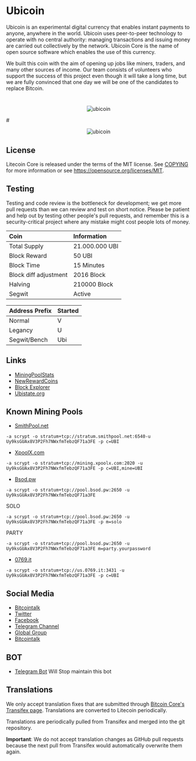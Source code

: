 # Ubicoin
Ubicoin is an experimental digital currency that enables instant payments to anyone, anywhere in the world.
Ubicoin uses peer-to-peer technology to operate with no central authority: managing transactions and issuing money are carried out collectively by the network. Ubicoin Core is the name of open source software which enables the use of this currency.

We built this coin with the aim of opening up jobs like miners, traders, and many other sources of income. Our team consists of volunteers who support the success of this project even though it will take a long time, but we are fully convinced that one day we will be one of the candidates to replace Bitcoin.

#
<p align="center">
  <img src="ubicoin.gif" alt="ubicoin">
</p>
#
<p align="center">
  <img src="images/preview.PNG" alt="ubicoin">
</p>

License
-------

Litecoin Core is released under the terms of the MIT license. See [COPYING](COPYING) for more
information or see https://opensource.org/licenses/MIT.

Testing
-------

Testing and code review is the bottleneck for development; we get more pull
requests than we can review and test on short notice. Please be patient and help out by testing
other people's pull requests, and remember this is a security-critical project where any mistake might cost people
lots of money.

Coin | Information
:--|:--
Total Supply | 21.000.000 UBI
Block Reward | 50 UBI
Block Time | 15 Minutes
Block diff adjustment | 2016 Block
Halving | 210000 Block
Segwit | Active

Address Prefix | Started
:--|:--
Normal | V
Legancy | U
Segwit/Bench | Ubi

## Links

* [MiningPoolStats](https://miningpoolstats.stream/ubicoin)
* [NewRewardCoins](https://newrewardcoins.com/coin/ubi/)
* [Block Explorer](https://ubistate.info)
* [Ubistate.org](http://ubistate.org)

## Known Mining Pools

* [SmithPool.net](https://smithpool.net/)
```
-a scrypt -o stratum+tcp://stratum.smithpool.net:6540-u Uy9ksGUAx8V3P2Fh7NWxfmTebzQF71a3FE -p c=UBI
```
* [XpoolX.com](https://xpoolx.com/)
```
-a scrypt -o stratum+tcp://mining.xpoolx.com:2020 -u Uy9ksGUAx8V3P2Fh7NWxfmTebzQF71a3FE -p c=UBI,mine=UBI
```
* [Bsod.pw](https://bsod.pw/en/pool/dashboard/UBI/)
```
-a scrypt -o stratum+tcp://pool.bsod.pw:2650 -u Uy9ksGUAx8V3P2Fh7NWxfmTebzQF71a3FE
```
SOLO
```
-a scrypt -o stratum+tcp://pool.bsod.pw:2650 -u Uy9ksGUAx8V3P2Fh7NWxfmTebzQF71a3FE -p m=solo
```
PARTY
```
-a scrypt -o stratum+tcp://pool.bsod.pw:2650 -u Uy9ksGUAx8V3P2Fh7NWxfmTebzQF71a3FE m=party.yourpassword
```
* [0769.it](https://www.0769.it/)
```
-a scrypt -o stratum+tcp://us.0769.it:3431 -u Uy9ksGUAx8V3P2Fh7NWxfmTebzQF71a3FE -p c=UBI
```

## Social Media

* [Bitcointalk](https://bitcointalk.org/index.php?topic=5247767.0)
* [Twitter](https://twitter.com/UbicoinOfficial)
* [Facebook](https://www.facebook.com/UbicoinOfficials/)
* [Telegram Channel](https://t.me/ubitchan)
* [Global Group](https://t.me/ubistate)
* [Bitcointalk](https://bitcointalk.org/index.php?topic=5247767.0)

## BOT

* [Telegram Bot](https://t.me/ubicoin_bot) Will Stop maintain this bot

Translations
------------

We only accept translation fixes that are submitted through [Bitcoin Core's Transifex page](https://www.transifex.com/projects/p/bitcoin/).
Translations are converted to Litecoin periodically.

Translations are periodically pulled from Transifex and merged into the git repository.

**Important**: We do not accept translation changes as GitHub pull requests because the next
pull from Transifex would automatically overwrite them again.
